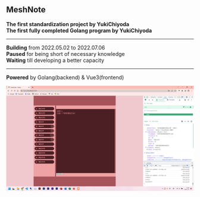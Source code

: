 ## MeshNote

**The first standardization project by YukiChiyoda**  
**The first fully completed Golang program by YukiChiyoda**  

---

**Building** from 2022.05.02 to 2022.07.06  
**Paused** for being short of necessary knowledge  
**Waiting** till developing a better capacity  

---

**Powered** by Golang(backend) & Vue3(frontend)  

![Preview](./demo.png)
